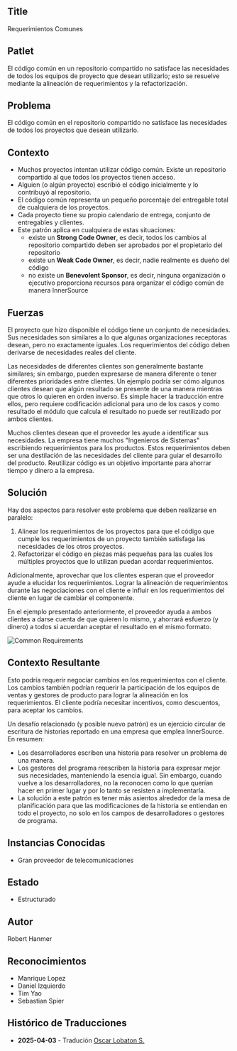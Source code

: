 ## Title

Requerimientos Comunes

## Patlet

El código común en un repositorio compartido no satisface las necesidades de todos los equipos de proyecto que desean utilizarlo; esto se resuelve mediante la alineación de requerimientos y la refactorización.

## Problema

El código común en el repositorio compartido no satisface las necesidades de todos los proyectos que desean utilizarlo.

## Contexto

* Muchos proyectos intentan utilizar código común. Existe un repositorio compartido al que todos los proyectos tienen acceso.
* Alguien (o algún proyecto) escribió el código inicialmente y lo contribuyó al repositorio.
* El código común representa un pequeño porcentaje del entregable total de cualquiera de los proyectos.
* Cada proyecto tiene su propio calendario de entrega, conjunto de entregables y clientes.
* Este patrón aplica en cualquiera de estas situaciones:
    * existe un **Strong Code Owner**, es decir, todos los cambios al repositorio compartido deben ser aprobados por el propietario del repositorio
    * existe un **Weak Code Owner**, es decir, nadie realmente es dueño del código
    * no existe un **Benevolent Sponsor**, es decir, ninguna organización o ejecutivo proporciona recursos para organizar el código común de manera InnerSource

## Fuerzas

El proyecto que hizo disponible el código tiene un conjunto de necesidades. Sus necesidades son similares a lo que algunas organizaciones receptoras desean, pero no exactamente iguales.
Los requerimientos del código deben derivarse de necesidades reales del cliente.

Las necesidades de diferentes clientes son generalmente bastante similares; sin embargo, pueden expresarse de manera diferente o tener diferentes prioridades entre clientes. Un ejemplo podría ser cómo algunos clientes desean que algún resultado se presente de una manera mientras que otros lo quieren en orden inverso. Es simple hacer la traducción entre ellos, pero requiere codificación adicional para uno de los casos y como resultado el módulo que calcula el resultado no puede ser reutilizado por ambos clientes.

Muchos clientes desean que el proveedor les ayude a identificar sus necesidades. La empresa tiene muchos "Ingenieros de Sistemas" escribiendo requerimientos para los productos. Estos requerimientos deben ser una destilación de las necesidades del cliente para guiar el desarrollo del producto.
Reutilizar código es un objetivo importante para ahorrar tiempo y dinero a la empresa.

## Solución

Hay dos aspectos para resolver este problema que deben realizarse en paralelo:

1. Alinear los requerimientos de los proyectos para que el código que cumple los requerimientos de un proyecto también satisfaga las necesidades de los otros proyectos.
2. Refactorizar el código en piezas más pequeñas para las cuales los múltiples proyectos que lo utilizan puedan acordar requerimientos.

Adicionalmente, aprovechar que los clientes esperan que el proveedor ayude a elucidar los requerimientos. Lograr la alineación de requerimientos durante las negociaciones con el cliente e influir en los requerimientos del cliente en lugar de cambiar el componente.

En el ejemplo presentado anteriormente, el proveedor ayuda a ambos clientes a darse cuenta de que quieren lo mismo, y ahorrará esfuerzo (y dinero) a todos si acuerdan aceptar el resultado en el mismo formato.

![Common Requirements](../../../assets/img/CommonReqtsv2.jpg)

## Contexto Resultante

Esto podría requerir negociar cambios en los requerimientos con el cliente. Los cambios también podrían requerir la participación de los equipos de ventas y gestores de producto para lograr la alineación en los requerimientos. El cliente podría necesitar incentivos, como descuentos, para aceptar los cambios.

Un desafío relacionado (y posible nuevo patrón) es un ejercicio circular de escritura de historias reportado en una empresa que emplea InnerSource. En resumen:

* Los desarrolladores escriben una historia para resolver un problema de una manera.
* Los gestores del programa reescriben la historia para expresar mejor sus necesidades, manteniendo la esencia igual. Sin embargo, cuando vuelve a los desarrolladores, no la reconocen como lo que querían hacer en primer lugar y por lo tanto se resisten a implementarla.
* La solución a este patrón es tener más asientos alrededor de la mesa de planificación para que las modificaciones de la historia se entiendan en todo el proyecto, no solo en los campos de desarrolladores o gestores de programa.

## Instancias Conocidas

* Gran proveedor de telecomunicaciones

## Estado

* Estructurado

## Autor

Robert Hanmer

## Reconocimientos

* Manrique Lopez
* Daniel Izquierdo
* Tim Yao
* Sebastian Spier

## Histórico de Traducciones

- **2025-04-03** - Tradución [Oscar Lobaton S.](https://github.com/ovas04)
